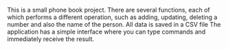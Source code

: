This is a small phone book project. There are several functions, each of which performs a different operation, such as adding, updating, deleting a number and also the name of the person. All data is saved in a CSV file The application has a simple interface where you can type commands and immediately receive the result.
